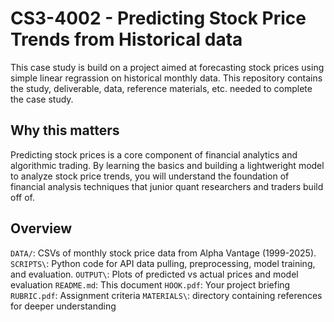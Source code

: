 # CS3-4002 - Predicting Stock Price Trends from Historical data
This case study is build on a project aimed at forecasting stock prices using simple linear regrassion on historical monthly data. This repository contains the study, deliverable, data, reference materials, etc. needed to complete the case study.
## Why this matters
Predicting stock prices is a core component of financial analytics and algorithmic trading. By learning the basics and building a lightweright model to analyze stock price trends, you will understand the foundation of financial analysis techniques that junior quant researchers and traders build off of.
## Overview
`DATA/`: CSVs of monthly stock price data from Alpha Vantage (1999-2025).
`SCRIPTS\`: Python code for API data pulling, preprocessing, model training, and evaluation.
`OUTPUT\`: Plots of predicted vs actual prices and model evaluation
`README.md`: This document
`HOOK.pdf`: Your project briefing
` RUBRIC.pdf`: Assignment criteria
`MATERIALS\`: directory containing references for deeper understanding
